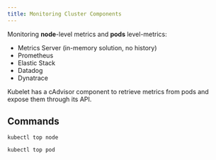 ```yaml
---
title: Monitoring Cluster Components
---
```


Monitoring **node**-level metrics and **pods** level-metrics:
- Metrics Server (in-memory solution, no history)
- Prometheus
- Elastic Stack
- Datadog
- Dynatrace

Kubelet has a cAdvisor component to retrieve metrics from pods and expose them through its API.

## Commands

```shell title="Get metrics from nodes"
kubectl top node
```

```shell title="Get metrics from pods"
kubectl top pod
```
